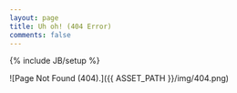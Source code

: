 ```yaml
---
layout: page
title: Uh oh! (404 Error)
comments: false
---
```

{% include JB/setup %}

![Page Not Found (404).]({{ ASSET_PATH }}/img/404.png)
